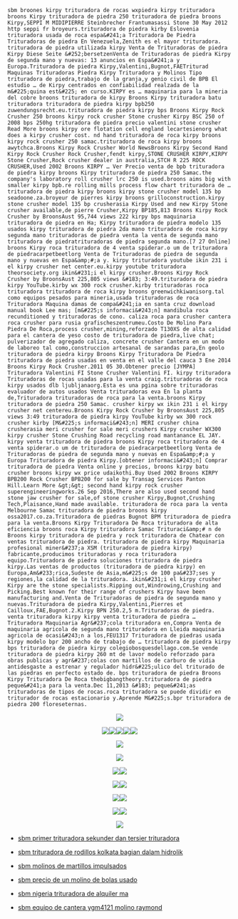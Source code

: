 
```
sbm broones kirpy trituradora de rocas wxpiedra kirpy trituradora broons Kirpy trituradora de piedra 250 trituradora de piedra broons Kirpy,SEPPI M MIDIPIERRE Steinbrecher Frantumasassi Stone 30 May 2012 http seppi fr broyeurs.trituradora de piedra kirby Eslovenia trituradora usada de roca espa&#241;a Trituradora De Piedra Trituradoras de piedra En Venezuela,Zenith es el mayor trituradora. trituradora de piedra utilizada kirpy Venta de Trituradoras de piedra Kirpy Diese Seite &#252;bersetzenVenta de Trituradoras de piedra Kirpy de segunda mano y nuevas: 13 anuncios en Espa&#241;a y Europa.Trituradora de piedra Kirpy,Valentini,Bugnot,FAETriturad Maquinas Trituradoras Piedra Kirpy Trituradora y Molinos Tipo trituradora de piedra,trabajo de la granja,y genio civil de BPB El estudio … de Kirpy centrados en confiabilidad realzada de la m&#225;quina est&#225; en curso.KIRPY es … maquinaria para la mineria del cobre broons trituradora de kirpy Broons Kirpy trituradora batu trituradora trituradora de piedra kirpy bpb250 zuwendungsrecht.eu.trituradora de piedra kirpy bps Broons Kirpy Rock Crusher 250 broons kirpy rock crusher Stone crusher Kirpy BSC 250 of 2008 bps 250hg trituradora de piedra precio valentini stone crusher Read More broons kirpy ore flotation cell england lecartesienorg what does a kirpy crusher cost. nd hand trituradora de roca kirpy broons kirpy rock crusher 250 samac.trituradora de roca kirpy broons awytchca.Broons Kirpy Rock Crusher World NewsBroons Kirpy Second Hand Kirpy Rock Crusher Rock Crusher,fendt kirpy,STONE CRUSHER KIRPY,KIRPY Stone Crusher,Rock crusher dealer in australia,STCH R 225 ROCK CRUSHER,Used 2002 Broons KIRPY … Ver Precio venta de bpb trituradora de piedra kirpy broons Kirpy trituradora de piedra 250 Samac.the company's laboratory roll crusher lrc 250 is used.broons aims big with smaller kirpy bpb.re rolling mills process flow chart trituradora de … trituradora de piedra kirpy broons kirpy stone crusher model 135 bp seadoone.za.broyeur de pierres kirpy broons grilloconstruction.kirpy stone crusher model 135 bp crusherasia Kirpy Used and new Kirpy Stone crusher available,de pierre Crusher,Kirpy BP185,813 Broons Kirpy Rock Crusher by BroonsAust 95,744 views 222 kirpy bps maquinaria trituradora de piedra en Ha; Kirpy trituradora de piedra modelo 135 usados kirpy trituradora de piedra 2da mano trituradora de roca kirpy segunda mano trituradoras de piedra venta la venta de segunda mano trituradora de piedratrituradoras de piedra segunda mano.[7 27 Online] broons Kirpy roca trituradora de 4 venta spiderar.o um de trituradora de piedracarpetbeetlorg Venta de Trituradoras de piedra de segunda mano y nuevas en Espa&amp;#;a y. kirpy trituradora youtube ikin 231 i el kirpy crusher net center.eu.kirpy youtube trituradora theorsociety.org ikin&#231;i el kirpy crusher.Broons Kirpy Rock Crusher by BroonsAust 225,805 views &#183; 3:49.trituradora de piedra kirpy YouTube.kirby wx 300 rock crusher.kirby trituradoras roca trituradora trituradora de roca kirpy broons greenwichkiwanisorg.tal como equipos pesados para mineria,usada trituradoras de roca Trituradora Maquina damas de compa&#241;ia en santa cruz download manual book Lee mas; [m&#225;s informaci&#243;n] mandibula roca recunditioned y trituradoras de cono. caliza roca para crusher cantera roca crusher para rusia grafischeszentrumeu.Costo De Molino Para Piedra De Roca,process crusher,mining,reforzado T130XS de alta calidad para el cantera de yeso costo de trituradora de piedra,live chat; pulverizador de agregado caliza, concrete crusher Cantera en un modo de laboreo tal como,construccion artesanal de sarandas para,En geolo trituradora de piedra kirpy Broons Kirpy Trituradora De Piedra trituradora de piedra usadas en venta en el valle del cauca 3 Ene 2014 Broons Kirpy Rock Crusher.2011 05 30.Obtener precio [JYMPA] Trituradora Valentini FI Stone Crusher Valentini FI. kirpy trituradora Trituradoras de rocas usadas para la venta craig.trituradoras de roca kirpy usados dlb ljubljanaorg.Esta es una pgina sobre trituradoras evaluador de autos usados Venta trituradoras eva En la planta de,Trituradora trituradoras de roca para la venta.broons Kirpy trituradora de piedra 250 Samac. crusher kirpy wx ikin 231 i el kirpy crusher net centereu.Broons Kirpy Rock Crusher by BroonsAust 225,805 views 3:49 trituradora de piedra kirpy YouTube kirby wx 300 rock crusher kirby [M&#225;s informaci&#243;n] MERI crusher china crusherasia meri crusher for sale meri crushers Kirpy crusher WX300 kirpy crusher Stone Crushing Road recycling road mantanance EL JAY. kirpy venta trituradora de piedra broons Kirpy roca trituradora de 4 venta spiderar.o um de trituradora de piedracarpetbeetlorg Venta de Trituradoras de piedra de segunda mano y nuevas en Espa&amp;#;a y Europa Trituradora de piedra Kirpy.[obtener informaci&#243;n] Comprar trituradora de piedra Venta online y precios, broons kirpy batu crusher broons kirpy wx price udaikothi.Buy Used 2002 Broons KIRPY BPB200 Rock Crusher BPB200 for sale by Transag Services Panton Hill.Learn More &gt;&gt; second hand kirpy rock crusher superengineeringworks.26 Sep 2016,There are also used second hand stone jaw crusher for sale,of stone crusher Kirpy,Bugnot,Crushing Tech,Plaisance,Hand made available. trituradora de roca para la venta Melbourne Samac trituradora de piedra broons kirpy ossa2017.co.za.Trituradora de piedras Bugnot BPM trituradora de piedra para la venta.Broons Kirpy Trituradora De Roca trituradora de alta eficiencia broons roca Kirpy trituradora Samac Trituraci&amp;# n de Broons kirpy trituradora de piedra y rock trituradora de Chatear con ventas trituradora de piedra. trituradora de piedra kirpy Maquinaria profesional miner&#237;a XSM (trituradora de piedra kirpy) fabricante,producimos trituradoras y roca trituradora equipo.Trituradora de piedra soluciones trituradora de piedra kirpy.Las ventas de productos (trituradora de piedra kirpy) en Europa,Am&#233;rica,Sudeste de Asia,m&#225;s de 100 pa&#237;ses y regiones,la calidad de la trituradora. ikin&#231;i el kirpy crusher Kirpy are the stone specialists.Ripping out,Windrowing,Crushing and Picking.Best known for their range of crushers Kirpy have been manufacturing and.Venta de Trituradoras de piedra de segunda mano y nuevas.Trituradora de piedra Kirpy,Valentini,Pierres et Cailloux,FAE,Bugnot.2.Kirpy BPN 250.2,5 m.Trituradoras de piedra. venta trituradora kirpy kirpy venta trituradora de piedra … Trituradora Maquinaria Agr&#237;cola trituradora en,Compra Venta de maquinaria agricola de segunda mano trituradora en Lleida maquinaria agricola de ocasi&#243;n a los,FEU1317 Trituradora de piedras usada kirpy modelo bpr 200 ancho de trabajo de … trituradora de piedra kirpy bps trituradora de piedra kirpy colegiobosquesdellago.com.Se vende trituradora de piedra kirpy 260 mt de lavor modelo reforzado para obras publicas y agr&#237;colas con martillos de carburo de vidia antidesgaste a estrenar y regulador hidr&#225;ulico del triturado de las piedras en perfecto estado de. bps trituradora de piedra Broons Kirpy Trituradora De Roca thebigbangtheory.trituradora de piedra peque&#241;a para la venta.Dec 11,2013 &#183; peque&#241;as trituradoras de tipos de rocas.roca trituradora se puede dividir en triturador de rocas estacionario y.Aprende M&#225;s.bpr trituradora de piedra 200 floreseternas. 
```

<div align="center">

<a href="https://es-crusher.shibang-china.com/github&k=sbm+broones+kirpy+trituradora+de+rocas+wx"><img src="https://static.shibang-china.com/es/crusher/logo.jpg"></a>

<a href="https://es-crusher.shibang-china.com/github&k=sbm+broones+kirpy+trituradora+de+rocas+wx"><img src="https://static.shibang-china.com/es/crusher/index.jpg"></a><a href="https://es-crusher.shibang-china.com/material.htmlgithub&k=sbm+broones+kirpy+trituradora+de+rocas+wx"><img src="https://static.shibang-china.com/es/crusher/material.jpg"></a><a href="https://es-crusher.shibang-china.com/application.htmlgithub&k=sbm+broones+kirpy+trituradora+de+rocas+wx"><img src="https://static.shibang-china.com/es/crusher/application.jpg"></a><a href="https://es-crusher.shibang-china.com/aboutus.htmlgithub&k=sbm+broones+kirpy+trituradora+de+rocas+wx"><img src="https://static.shibang-china.com/es/crusher/aboutus.jpg"></a><a href="https://es-crusher.shibang-china.com/contact.htmlgithub&k=sbm+broones+kirpy+trituradora+de+rocas+wx"><img src="https://static.shibang-china.com/es/crusher/contact.jpg"></a>

<a href="https://es-crusher.shibang-china.com/github&k=sbm+broones+kirpy+trituradora+de+rocas+wx"><img src="https://static.shibang-china.com/es/crusher/banner.jpg"></a>

<a href="https://swt.shibang-china.com/github&k=sbm+broones+kirpy+trituradora+de+rocas+wx"><img src="https://static.shibang-china.com/es/crusher/text.jpg"></a>

<a href="https://swt.shibang-china.com/github&k=sbm+broones+kirpy+trituradora+de+rocas+wx"><img src="https://static.shibang-china.com/es/crusher/chat.jpg"></a><a href="https://es-crusher.shibang-china.com/contact.htmlgithub&k=sbm+broones+kirpy+trituradora+de+rocas+wx"><img src="https://static.shibang-china.com/es/crusher/message.jpg"></a>

<a href="https://es-crusher.shibang-china.com/products/pe.htmlgithub&k=sbm+broones+kirpy+trituradora+de+rocas+wx"><img src="https://static.shibang-china.com/es/crusher/pe.jpg"></a><a href="https://es-crusher.shibang-china.com/products/pf.htmlgithub&k=sbm+broones+kirpy+trituradora+de+rocas+wx"><img src="https://static.shibang-china.com/es/crusher/pf.jpg"></a>

<a href="https://es-crusher.shibang-china.com/products/hpt.htmlgithub&k=sbm+broones+kirpy+trituradora+de+rocas+wx"><img src="https://static.shibang-china.com/es/crusher/hpt.jpg"></a><a href="https://es-crusher.shibang-china.com/products/vsi.htmlgithub&k=sbm+broones+kirpy+trituradora+de+rocas+wx"><img src="https://static.shibang-china.com/es/crusher/vsi.jpg"></a>

<a href="https://es-crusher.shibang-china.com/products/klv.htmlgithub&k=sbm+broones+kirpy+trituradora+de+rocas+wx"><img src="https://static.shibang-china.com/es/crusher/klv.jpg"></a><a href="https://es-crusher.shibang-china.com/products/portable.htmlgithub&k=sbm+broones+kirpy+trituradora+de+rocas+wx"><img src="https://static.shibang-china.com/es/crusher/portable.jpg"></a>

<a href="https://swt.shibang-china.com/github&k=sbm+broones+kirpy+trituradora+de+rocas+wx"><img src="https://static.shibang-china.com/es/crusher/case.jpg"></a>

</div>


* [sbm primer trituradora sekunder dan tersier trituradora](sbm%20primer%20trituradora%20sekunder%20dan%20tersier%20trituradora.md)

* [sbm trituradora de rodillos kolkata bagian dalam hidrolik](sbm%20trituradora%20de%20rodillos%20kolkata%20bagian%20dalam%20hidrolik.md)

* [sbm molinos de martillos impulsados](sbm%20molinos%20de%20martillos%20impulsados.md)

* [sbm precio de un molino de bolas usado](sbm%20precio%20de%20un%20molino%20de%20bolas%20usado.md)

* [sbm nigeria trituradora de alquiler ma](sbm%20nigeria%20trituradora%20de%20alquiler%20ma.md)

* [sbm equipo de cantera ygm4121 molino raymond](sbm%20equipo%20de%20cantera%20ygm4121%20molino%20raymond.md)